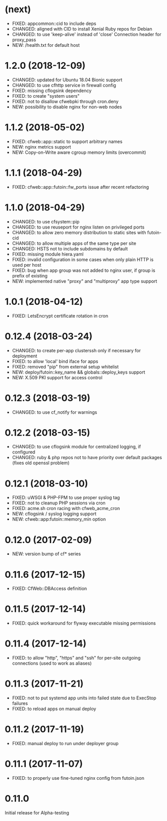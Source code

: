 
# (next)
- FIXED: appcommon::cid to include deps
- CHANGED: aligned with CID to install Xenial Ruby repos for Debian
- CHANGED: to use 'keep-alive' instead of 'close' Connection header for proxy_pass
- NEW: /health.txt for default host

# 1.2.0 (2018-12-09)
- CHANGED: updated for Ubuntu 18.04 Bionic support
- CHANGED: to use cfhttp service in firewall config
- FIXED: missing cflogsink dependency
- FIXED: to create "system users"
- FIXED: not to disallow cfwebpki through cron.deny
- NEW: possibility to disable nginx for non-web nodes

# 1.1.2 (2018-05-02)
- FIXED: cfweb::app::static to support arbitrary names
- NEW: nginx metrics support
- NEW: Copy-on-Write aware cgroup memory limits (overcommit)

# 1.1.1 (2018-04-29)
- FIXED: cfweb::app::futoin::fw_ports issue after recent refactoring

# 1.1.0 (2018-04-29)
- CHANGED: to use cfsystem::pip
- CHANGED: to use reuseport for nginx listen on privileged ports
- CHANGED: to allow zero memory distribution to static sites with futoin-cid
- CHANGED: to allow multiple apps of the same type per site
- CHANGED: HSTS not to include subdomains by default
- FIXED: missing module hiera.yaml
- FIXED: invalid configuration in some cases when only plain HTTP is used per host
- FIXED: bug when app group was not added to nginx user, if group is prefix of existing
- NEW: implemented native "proxy" and "multiproxy" app type support

# 1.0.1 (2018-04-12)
- FIXED: LetsEncrypt certificate rotation in cron

# 0.12.4 (2018-03-24)
- CHANGED: to create per-app clusterssh only if necessary for deployment
- FIXED: to allow 'local' bind iface for apps
- FIXED: removed "pip" from external setup whitelist
- NEW: deploy/futoin::key_name && globals::deploy_keys support
- NEW: X.509 PKI support for access control

# 0.12.3 (2018-03-19)
- CHANGED: to use cf_notify for warnings

# 0.12.2 (2018-03-15)
- CHANGED: to use cflogsink module for centralized logging, if configured
- CHANGED: ruby & php repos not to have priority over default packages (fixes old openssl problem)

# 0.12.1 (2018-03-10)
- FIXED: uWSGI & PHP-FPM to use proper syslog tag
- FIXED: not to cleanup PHP sessions via cron
- FIXED: acme.sh cron racing with cfweb_acme_cron
- NEW: cflogsink / syslog logging support
- NEW: cfweb::app:futoin::memory_min option

# 0.12.0 (2017-02-09)
- NEW: version bump of cf* series

# 0.11.6 (2017-12-15)
- FIXED: CfWeb::DBAccess definition

# 0.11.5 (2017-12-14)
- FIXED: quick workaround for flyway executable missing permissions

# 0.11.4 (2017-12-14)
- FIXED: to allow "http", "https" and "ssh" for per-site outgoing connections (used to work as aliases)

# 0.11.3 (2017-11-21)
- FIXED: not to put systemd app units into failed state due to ExecStop failures
- FIXED: to reload apps on manual deploy

# 0.11.2 (2017-11-19)
- FIXED: manual deploy to run under deployer group

# 0.11.1 (2017-11-07)
- FIXED: to properly use fine-tuned nginx config from futoin.json

# 0.11.0
Initial release for Alpha-testing
